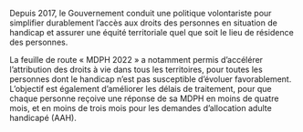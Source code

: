 <p>
  <span id="brief">
Depuis 2017, le Gouvernement conduit une politique volontariste pour simplifier durablement l’accès aux droits des personnes en situation de handicap et assurer une équité territoriale quel que soit le lieu de résidence des personnes.
  </span>
</p>

<p>
La feuille de route « MDPH 2022 » a notamment permis d’accélérer l’attribution des droits à vie dans tous les territoires, pour toutes les personnes dont le handicap n’est pas susceptible d’évoluer favorablement. L’objectif est également d’améliorer les délais de traitement, pour que chaque personne reçoive une réponse de sa MDPH en moins de quatre mois, et en moins de trois mois pour les demandes d’allocation adulte handicapé (AAH).
</p>
